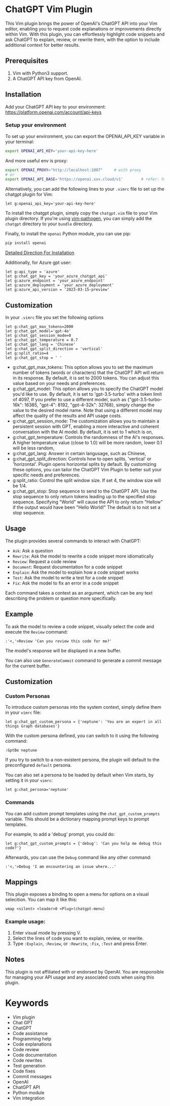 # ChatGPT Vim Plugin

This Vim plugin brings the power of OpenAI's ChatGPT API into your Vim editor, enabling you to request code explanations or improvements directly within Vim. With this plugin, you can effortlessly highlight code snippets and ask ChatGPT to explain, review, or rewrite them, with the option to include additional context for better results.

## Prerequisites

1) Vim with Python3 support.
1) A ChatGPT API key from OpenAI.

## Installation
Add your ChatGPT API key to your environment:
https://platform.openai.com/account/api-keys

### Setup your environment
To set up your environment, you can export the OPENAI_API_KEY variable in your terminal:
```bash
export OPENAI_API_KEY='your-api-key-here'
```
And more useful env is proxy:
```bash
export OPENAI_PROXY="http://localhost:1087"     # with proxy
# or
export OPENAI_API_BASE='https://openai.xxx.cloud/v1'        # refer: https://github.com/egoist/openai-proxy
```

Alternatively, you can add the following lines to your `.vimrc` file to set up the chatgpt plugin for Vim:
```vim
let g:openai_api_key='your-api-key-here'
```

To install the chatgpt plugin, simply copy the `chatgpt.vim` file to your Vim plugin directory. If you're using [vim-pathogen](https://github.com/tpope/vim-pathogen), you can simply add the `chatgpt` directory to your `bundle` directory.

Finally, to install the `openai` Python module, you can use pip:
```bash
pip install openai
```
[Detailed Direction For Installation](https://github.com/CoderCookE/vim-chatgpt/issues/4#issuecomment-1704607737)

Additionally, for Azure gpt user:
```
let g:api_type = 'azure'
let g:chat_gpt_key = 'your_azure_chatgpt_api'
let g:azure_endpoint = 'your_azure_endpoint'
let g:azure_deployment = 'your_azure_deployment'
let g:azure_api_version = '2023-03-15-preview'
```

## Customization
In your `.vimrc` file you set the following options

```vim
let g:chat_gpt_max_tokens=2000
let g:chat_gpt_model='gpt-4o'
let g:chat_gpt_session_mode=0
let g:chat_gpt_temperature = 0.7
let g:chat_gpt_lang = 'Chinese'
let g:chat_gpt_split_direction = 'vertical'
let g:split_ratio=4
let g:chat_gpt_stop = ' '
```

 - g:chat_gpt_max_tokens: This option allows you to set the maximum number of tokens (words or characters) that the ChatGPT API will return in its response. By default, it is set to 2000 tokens. You can adjust this value based on your needs and preferences.
 - g:chat_gpt_model: This option allows you to specify the ChatGPT model you'd like to use. By default, it is set to 'gpt-3.5-turbo' with a token limit of 4097, If you prefer to use a different model, such as {"gpt-3.5-turbo-16k": 16385, "gpt-4": 8192, "gpt-4-32k": 32768}, simply change the value to the desired model name. Note that using a different model may affect the quality of the results and API usage costs.
 - g:chat_gpt_session_mode: The customization allows you to maintain a persistent session with GPT, enabling a more interactive and coherent conversation with the AI model. By default, it is set to 1 which is on,
 - g:chat_gpt_temperature: Controls the randomness of the AI's responses. A higher temperature value (close to 1.0) will be more random, lower 0.1 will be less random,
 - g:chat_gpt_lang: Answer in certain langusage, such as Chinese,
 - g:chat_gpt_split_direction: Controls how to open splits, 'vertical' or 'horizontal'. Plugin opens horizontal splits by default.
By customizing these options, you can tailor the ChatGPT Vim Plugin to better suit your specific needs and preferences.
 - g:split_ratio: Control the split window size. If set 4, the window size will be 1/4.
 - g:chat_gpt_stop: Stop sequence to send to the ChatGPT API.  Use the stop sequence to only return tokens leading up to the specified stop sequence.  Specifying "World" will cause the API to only return "Hellow" if the output would have been "Hello World!"  The default is to not set a stop sequence.

## Usage

The plugin provides several commands to interact with ChatGPT:

- `Ask`: Ask a question
- `Rewrite`: Ask the model to rewrite a code snippet more idiomatically
- `Review`: Request a code review
- `Document`: Request documentation for a code snippet
- `Explain`: Ask the model to explain how a code snippet works
- `Test`: Ask the model to write a test for a code snippet
- `Fix`: Ask the model to fix an error in a code snippet

Each command takes a context as an argument, which can be any text describing the problem or question more specifically.

## Example

To ask the model to review a code snippet, visually select the code and execute the `Review` command:

```vim
:'<,'>Review 'Can you review this code for me?'
```

The model's response will be displayed in a new buffer.

You can also use `GenerateCommit` command to generate a commit message for the current buffer.

## Customization

### Custom Personas

To introduce custom personas into the system context, simply define them in your `vimrc` file:

```vim
let g:chat_gpt_custom_persona = {'neptune': 'You are an expert in all things Graph databases'}
```

With the custom persona defined, you can switch to it using the following command:

```vim
:GptBe neptune
```

If you try to switch to a non-existent persona, the plugin will default to the preconfigured `default` persona.

You can also set a persona to be loaded by default when Vim starts, by setting it in your `vimrc`:

```vim
let g:chat_persona='neptune'
```

### Commands

You can add custom prompt templates using the `chat_gpt_custom_prompts` variable. This should be a dictionary mapping prompt keys to prompt templates.

For example, to add a 'debug' prompt, you could do:

```vim
let g:chat_gpt_custom_prompts = {'debug': 'Can you help me debug this code?'}
```

Afterwards, you can use the `Debug` command like any other command:

```vim
:'<,'>Debug 'I am encountering an issue where...'
```

## Mappings

This plugin exposes a binding to open a menu for options on a visual selecition. You can map it like this:
```
vmap <silent> <leader>0 <Plug>(chatgpt-menu)
```

### Example usage:
1) Enter visual mode by pressing V.
1) Select the lines of code you want to explain, review, or rewrite.
1) Type `:Explain`, `:Review`, or `:Rewrite`, `:Fix`, `:Test` and press Enter.

## Notes
This plugin is not affiliated with or endorsed by OpenAI. You are responsible for managing your API usage and any associated costs when using this plugin.

# Keywords
- Vim plugin
- Chat GPT
- ChatGPT
- Code assistance
- Programming help
- Code explanations
- Code review
- Code documentation
- Code rewrites
- Test generation
- Code fixes
- Commit messages
- OpenAI
- ChatGPT API
- Python module
- Vim integration
